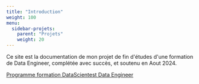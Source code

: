 ```yaml
---
title: "Introduction"
weight: 100
menu:
  sidebar-projets:
    parent: "Projets"
    weight: 20
---
```


Ce site est la documentation de mon projet de fin d'études d'une formation de Data Engineer, complétée avec succès, et soutenu en Aout 2024.

[Programme formation DataScientest Data Engineer](https://datascientest.com/formation-data-engineer)

